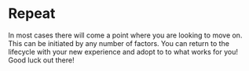 # Repeat

In most cases there will come a point where you are looking to move on. This can be initiated by any number of factors. You can return to the lifecycle with your new experience and adopt to to what works for you! Good luck out there! 